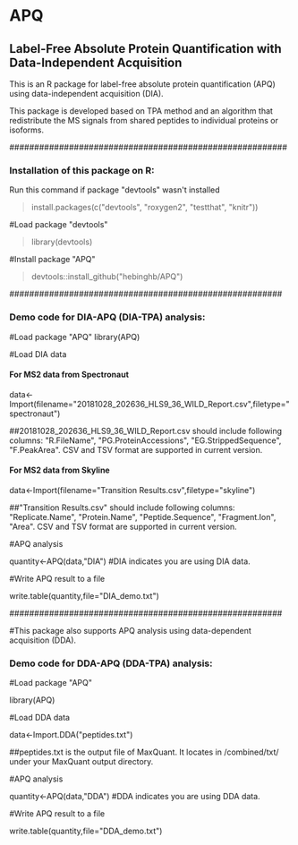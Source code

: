 # APQ

## Label-Free Absolute Protein Quantification with Data-Independent Acquisition

This is an R package for label-free absolute protein quantification (APQ) using data-independent acquisition (DIA).

This package is developed based on TPA method and an algorithm that redistribute the MS signals from shared peptides to individual proteins or isoforms.


########################################################

### Installation of this package on R:

Run this command if package "devtools" wasn't installed

>install.packages(c("devtools", "roxygen2", "testthat", "knitr"))

#Load package "devtools"

>library(devtools)

#Install package "APQ"

>devtools::install_github("hebinghb/APQ")


#######################################################

### Demo code for DIA-APQ (DIA-TPA) analysis:

#Load package "APQ"
library(APQ)

#Load DIA data

#### For MS2 data from Spectronaut

data<-Import(filename="20181028_202636_HLS9_36_WILD_Report.csv",filetype="spectronaut")

##20181028_202636_HLS9_36_WILD_Report.csv should include following columns: "R.FileName", "PG.ProteinAccessions", "EG.StrippedSequence", "F.PeakArea". CSV and TSV format are supported in current version.

#### For MS2 data from Skyline

data<-Import(filename="Transition Results.csv",filetype="skyline")

##"Transition Results.csv"  should include following columns: "Replicate.Name", "Protein.Name", "Peptide.Sequence", "Fragment.Ion", "Area". CSV and TSV format are supported in current version.

#APQ analysis

quantity<-APQ(data,"DIA") #DIA indicates you are using DIA data.

#Write APQ result to a file

write.table(quantity,file="DIA_demo.txt")


#######################################################

#This package also supports APQ analysis using data-dependent acquisition (DDA).

### Demo code for DDA-APQ (DDA-TPA) analysis:

#Load package "APQ"

library(APQ)

#Load DDA data

data<-Import.DDA("peptides.txt")

##peptides.txt is the output file of MaxQuant. It locates in /combined/txt/ under your MaxQuant output directory. 

#APQ analysis

quantity<-APQ(data,"DDA") #DDA indicates you are using DDA data.

#Write APQ result to a file

write.table(quantity,file="DDA_demo.txt")
